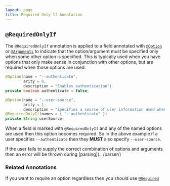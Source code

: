 ```yaml
---
layout: page 
title: Required Only If Annotation
---
```


## `@RequiredOnlyIf`

The `@RequiredOnlyIf` annotation is applied to a field annotated with [`@Option`](option.html) or 
[`@Arguments`](arguments.html) to indicate that the option/argument must be specified only when 
some other option is specified. This is typically used when you have options that only make sense 
in conjunction with other options, but are required when those options are used.

```java
@Option(name = "--authenticate",
        arity = 0,
        description = "Enables authentication")
private boolean authenticate = false;

@Option(name = "--user-source",
        arity = 1,
        description = "Specifies a source of user information used when authentication is enabled.")
@RequiredOnlyIf(names = { "--authenticate" })
private String userSource;
```

When a field is marked with `@RequiredOnlyIf` and any of the named options are used then this option becomes 
required.  So in the above example if a user specifies `--authenticate` then they **MUST** also specify `--user-source`.

If the user fails to supply the correct combination of options and arguments then an error will be thrown during
[parsing](.. /parser/)

### Related Annotations

If you want to require an option regardless then you should use [`@Required`](required.html)
